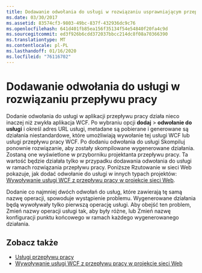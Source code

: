 ```yaml
---
title: Dodawanie odwołania do usługi w rozwiązaniu usprawniającym przepływ pracy
ms.date: 03/30/2017
ms.assetid: 83574cf3-9803-49bc-837f-432936dc9c76
ms.openlocfilehash: 641d401fb85ea156f35134f54e54840f20fa4c9d
ms.sourcegitcommit: ed3f926b6cdd372037bbcc214dc8f08a70366390
ms.translationtype: MT
ms.contentlocale: pl-PL
ms.lasthandoff: 01/16/2020
ms.locfileid: "76116702"
---
```

# <a name="add-a-service-reference-in-a-workflow-solution"></a>Dodawanie odwołania do usługi w rozwiązaniu przepływu pracy

Dodanie odwołania do usługi w aplikacji przepływu pracy działa nieco inaczej niż zwykła aplikacja WCF. Po wybraniu opcji **dodaj** > **odwołanie do usługi** i określ adres URL usługi, metadane są pobierane i generowane są działania niestandardowe, które umożliwiają wywołanie tej usługi WCF lub usługi przepływu pracy WCF. Po dodaniu odwołania do usługi Skompiluj ponownie rozwiązanie, aby zostały skompilowane wygenerowane działania. Zostaną one wyświetlone w przyborniku projektanta przepływu pracy. Ta wartość będzie działała tylko w przypadku dodawania odwołania do usługi w ramach rozwiązania przepływu pracy. Poniższe Rzutowanie w sieci Web pokazuje, jak dodać odwołanie do usługi w innych typach projektów: [Wywoływanie usługi WCF z przepływu pracy w projekcie sieci Web](https://docs.microsoft.com/archive/blogs/endpoint/how-to-consume-a-wcf-service-from-a-wf4-workflow).

Dodanie co najmniej dwóch odwołań do usług, które zawierają tę samą nazwę operacji, spowoduje wystąpienie problemu. Wygenerowane działania będą wywoływały tylko pierwszą operację usługi. Aby obejść ten problem, Zmień nazwy operacji usługi tak, aby były różne, lub Zmień nazwę konfiguracji punktu końcowego w ramach każdego wygenerowanego działania.

## <a name="see-also"></a>Zobacz także

- [Usługi przepływu pracy](../../../../docs/framework/wcf/feature-details/workflow-services.md)
- [Wywoływanie usługi WCF z przepływu pracy w projekcie sieci Web](https://docs.microsoft.com/archive/blogs/endpoint/how-to-consume-a-wcf-service-from-a-wf4-workflow)

